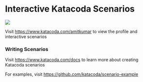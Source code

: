 # Interactive Katacoda Scenarios

[![](http://shields.katacoda.com/katacoda/amitkumar/count.svg)](https://www.katacoda.com/amitkumar "Get your profile on Katacoda.com")

Visit https://www.katacoda.com/amitkumar to view the profile and interactive scenarios

### Writing Scenarios
Visit https://www.katacoda.com/docs to learn more about creating Katacoda scenarios

For examples, visit https://github.com/katacoda/scenario-example
